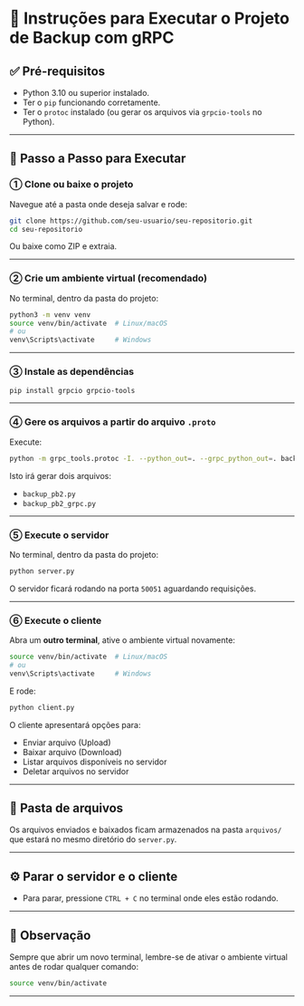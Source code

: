 # 🚀 Instruções para Executar o Projeto de Backup com gRPC

## ✅ Pré-requisitos

- Python 3.10 ou superior instalado.
- Ter o `pip` funcionando corretamente.
- Ter o `protoc` instalado (ou gerar os arquivos via `grpcio-tools` no Python).

---

## 🔧 Passo a Passo para Executar

### ① Clone ou baixe o projeto

Navegue até a pasta onde deseja salvar e rode:

```bash
git clone https://github.com/seu-usuario/seu-repositorio.git
cd seu-repositorio
```

Ou baixe como ZIP e extraia.

---

### ② Crie um ambiente virtual (recomendado)

No terminal, dentro da pasta do projeto:

```bash
python3 -m venv venv
source venv/bin/activate  # Linux/macOS
# ou
venv\Scripts\activate     # Windows
```

---

### ③ Instale as dependências

```bash
pip install grpcio grpcio-tools
```

---

### ④ Gere os arquivos a partir do arquivo `.proto`

Execute:

```bash
python -m grpc_tools.protoc -I. --python_out=. --grpc_python_out=. backup.proto
```

Isto irá gerar dois arquivos:

- `backup_pb2.py`
- `backup_pb2_grpc.py`

---

### ⑤ Execute o servidor

No terminal, dentro da pasta do projeto:

```bash
python server.py
```

O servidor ficará rodando na porta `50051` aguardando requisições.

---

### ⑥ Execute o cliente

Abra um **outro terminal**, ative o ambiente virtual novamente:

```bash
source venv/bin/activate  # Linux/macOS
# ou
venv\Scripts\activate     # Windows
```

E rode:

```bash
python client.py
```

O cliente apresentará opções para:

- Enviar arquivo (Upload)
- Baixar arquivo (Download)
- Listar arquivos disponíveis no servidor
- Deletar arquivos no servidor

---

## 📂 Pasta de arquivos

Os arquivos enviados e baixados ficam armazenados na pasta `arquivos/` que estará no mesmo diretório do `server.py`.

---

## ⚙️ Parar o servidor e o cliente

- Para parar, pressione `CTRL + C` no terminal onde eles estão rodando.

---

## 🚩 Observação

Sempre que abrir um novo terminal, lembre-se de ativar o ambiente virtual antes de rodar qualquer comando:

```bash
source venv/bin/activate
```

---

